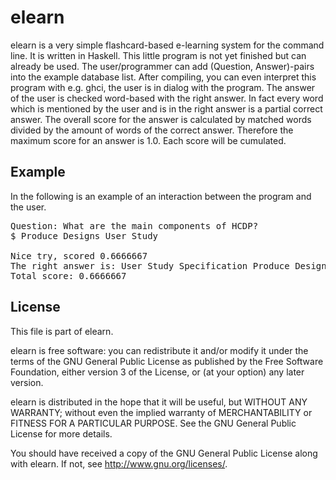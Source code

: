# elearn 

elearn is a very simple flashcard-based e-learning system for the command line. It is written in Haskell. This little program is not yet finished but can already be used. The user/programmer can add (Question, Answer)-pairs into the example database list. After compiling, you can even interpret this program with e.g. ghci, the user is in dialog with the program. The answer of the user is checked word-based with the right answer. In fact every word which is mentioned by the user and is in the right answer is a partial correct answer. The overall score for the answer is calculated by matched words divided by the amount of words of the correct answer. Therefore the maximum score for an answer is 1.0. Each score will be cumulated.

## Example

In the following is an example of an interaction between the program and the user. 

<pre>
Question: What are the main components of HCDP?
$ Produce Designs User Study

Nice try, scored 0.6666667
The right answer is: User Study Specification Produce Designs Evaluation
Total score: 0.6666667
</pre>

## License 

This file is part of elearn.

elearn is free software: you can redistribute it and/or modify
it under the terms of the GNU General Public License as published by
the Free Software Foundation, either version 3 of the License, or
(at your option) any later version.

elearn is distributed in the hope that it will be useful,
but WITHOUT ANY WARRANTY; without even the implied warranty of
MERCHANTABILITY or FITNESS FOR A PARTICULAR PURPOSE.  See the
GNU General Public License for more details.

You should have received a copy of the GNU General Public License
along with elearn.  If not, see <http://www.gnu.org/licenses/>.



